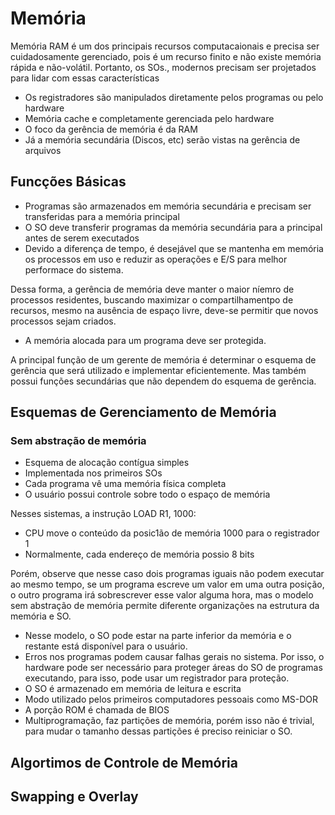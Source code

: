 # Memória

Memória RAM é um dos principais recursos computacaionais e precisa ser cuidadosamente gerenciado, pois é um recurso finito e não existe memória rápida e não-volátil. Portanto, os SOs., modernos precisam ser projetados para lidar com essas características

- Os registradores são manipulados diretamente pelos programas ou pelo hardware
- Memória cache e completamente gerenciada pelo hardware
- O foco da gerência de memória é da RAM
- Já a memória secundária (Discos, etc) serão vistas na gerência de arquivos 

## Funcções Básicas

- Programas são armazenados em memória secundária e precisam ser transferidas para a memória principal
- O SO deve transferir programas da memória secundária para a principal antes de serem executados
- Devido a diferença de tempo, é desejável que se mantenha em memória os processos em uso e reduzir as operações e E/S para melhor performace do sistema.

Dessa forma, a gerência de memória deve manter o maior níemro de processos residentes, buscando maximizar o compartilhamentpo de recursos, mesmo na ausência de espaço livre, deve-se permitir que novos processos sejam criados.

- A memória alocada para um programa deve ser protegida.

A principal função de um gerente de memória é determinar o esquema de gerência que será utilizado e implementar eficientemente. Mas também possui funções secundárias que não dependem do esquema de gerência.


## Esquemas de Gerenciamento de Memória 

### Sem abstração de memória

- Esquema de alocação contígua simples
- Implementada nos primeiros SOs
- Cada programa vê uma memória física completa
- O usuário possui controle sobre todo o espaço de memória

Nesses sistemas, a instrução LOAD R1, 1000:

- CPU move o conteúdo da posic1ão de memória 1000 para o registrador 1
- Normalmente, cada endereço de memória possio 8 bits

Porém, observe que nesse caso dois programas iguais não podem executar ao mesmo tempo, se um programa escreve um valor em uma outra posição, o outro programa irá sobrescrever esse valor alguma hora, mas o modelo sem abstração de memória permite diferente organizações na estrutura da memória e SO.

- Nesse modelo, o SO pode estar na parte inferior da memória e o restante está disponível para o usuário.
- Erros nos programas podem causar falhas gerais no sistema. Por isso, o hardware pode ser necessário para proteger áreas do SO de programas executando, para isso, pode usar um registrador para proteção.
- O SO é armazenado em memória de leitura e escrita
- Modo utilizado pelos primeiros computadores pessoais como MS-DOR
- A porção ROM é chamada de BIOS
- Multiprogramação, faz partições de memória, porém isso não é trivial, para mudar o tamanho dessas partições é preciso reiniciar o SO.


## Algortimos de Controle de Memória

## Swapping e Overlay